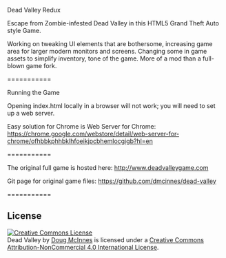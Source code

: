 Dead Valley Redux

Escape from Zombie-infested Dead Valley in this HTML5 Grand Theft Auto style Game.

Working on tweaking UI elements that are bothersome, increasing game area for larger modern monitors and screens.  Changing some in game assets to simplify inventory, tone of the game.  More of a mod than a full-blown game fork.

===========

Running the Game

Opening index.html locally in a browser will not work; you will need to set up a web server. 

Easy solution for Chrome is Web Server for Chrome:
https://chrome.google.com/webstore/detail/web-server-for-chrome/ofhbbkphhbklhfoeikjpcbhemlocgigb?hl=en

===========

The original full game is hosted here:
http://www.deadvalleygame.com

Git page for original game files:
https://github.com/dmcinnes/dead-valley

===========

License
-------
<a rel="license" href="http://creativecommons.org/licenses/by-nc/4.0/"><img alt="Creative Commons License" style="border-width:0" src="http://i.creativecommons.org/l/by-nc/4.0/88x31.png" /></a><br /><span xmlns:dct="http://purl.org/dc/terms/" property="dct:title">Dead Valley</span> by <a xmlns:cc="http://creativecommons.org/ns#" href="http://dougmcinnes.com" property="cc:attributionName" rel="cc:attributionURL">Doug McInnes</a> is licensed under a <a rel="license" href="http://creativecommons.org/licenses/by-nc/4.0/">Creative Commons Attribution-NonCommercial 4.0 International License</a>.
